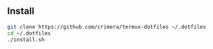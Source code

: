 ## Install
```sh
git clone https://github.com/crimera/termux-dotfiles ~/.dotfiles
cd ~/.dotfiles
./install.sh
```
